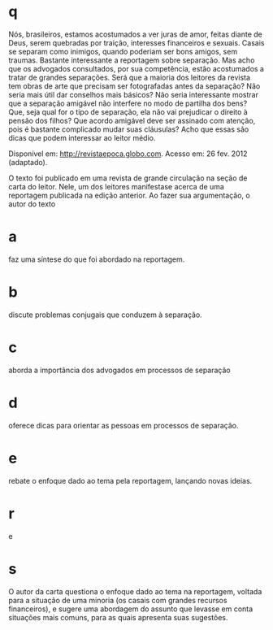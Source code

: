 # q
Nós, brasileiros, estamos acostumados a ver juras de amor, feitas diante de Deus, serem quebradas por traição, interesses financeiros e sexuais. Casais se separam como inimigos, quando poderiam ser bons amigos, sem traumas. Bastante interessante a reportagem sobre separação. Mas acho que os advogados consultados, por sua competência, estão acostumados a tratar de grandes separações. Será que a maioria dos leitores da revista tem obras de arte que precisam ser fotografadas antes da separação? Não seria mais útil dar conselhos mais básicos? Não seria interessante mostrar que a separação amigável não interfere no modo de partilha dos bens? Que, seja qual for o tipo de separação, ela não vai prejudicar o direito à pensão dos filhos? Que acordo amigável deve ser assinado com atenção, pois é bastante complicado mudar suas cláusulas? Acho que essas são dicas que podem interessar ao leitor médio.

Disponível em: http://revistaepoca.globo.com. Acesso em: 26 fev. 2012 (adaptado).

O texto foi publicado em uma revista de grande circulação na seção de carta do leitor. Nele, um dos leitores manifestase acerca de uma reportagem publicada na edição anterior. Ao fazer sua argumentação, o autor do texto

# a
faz uma síntese do que foi abordado na reportagem.

# b
discute problemas conjugais que conduzem à separação.

# c
aborda a importância dos advogados em processos de separação

# d
oferece dicas para orientar as pessoas em processos de separação.

# e
rebate o enfoque dado ao tema pela reportagem, lançando novas ideias.

# r
e

# s
O autor da carta questiona o enfoque dado ao tema na reportagem, voltada para a situação de uma minoria (os casais com grandes recursos financeiros), e sugere uma abordagem do assunto que levasse em conta situações mais comuns, para as quais apresenta suas sugestões.
